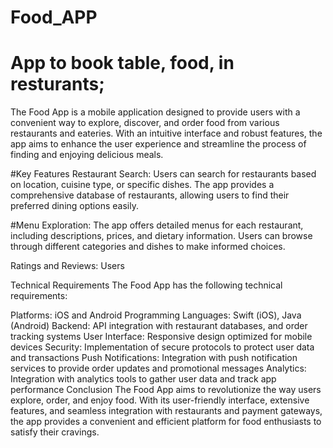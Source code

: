 # Food_APP
# App to book table, food, in resturants;
The Food App is a mobile application designed to provide users with a convenient way to explore, discover, and order food from various restaurants and eateries. With an intuitive interface and robust features, the app aims to enhance the user experience and streamline the process of finding and enjoying delicious meals.

#Key Features
Restaurant Search: Users can search for restaurants based on location, cuisine type, or specific dishes. The app provides a comprehensive database of restaurants, allowing users to find their preferred dining options easily.

#Menu Exploration: The app offers detailed menus for each restaurant, including descriptions, prices, and dietary information. Users can browse through different categories and dishes to make informed choices.

Ratings and Reviews: Users

Technical Requirements
The Food App has the following technical requirements:

Platforms: iOS and Android
Programming Languages: Swift (iOS), Java (Android)
Backend: API integration with restaurant databases, and order tracking systems
User Interface: Responsive design optimized for mobile devices
Security: Implementation of secure protocols to protect user data and transactions
Push Notifications: Integration with push notification services to provide order updates and promotional messages
Analytics: Integration with analytics tools to gather user data and track app performance
Conclusion
The Food App aims to revolutionize the way users explore, order, and enjoy food. With its user-friendly interface, extensive features, and seamless integration with restaurants and payment gateways, the app provides a convenient and efficient platform for food enthusiasts to satisfy their cravings.

